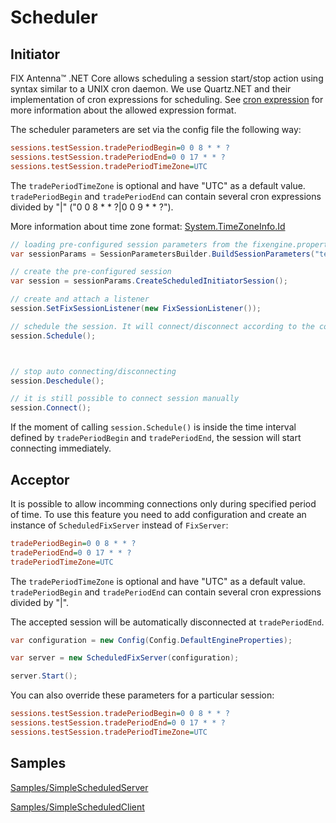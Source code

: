 # Scheduler
## Initiator
FIX Antenna™ .NET Core allows sсheduling a session start/stop action using syntax similar to a UNIX cron daemon. We use Quartz.NET and their implementation of cron expressions for scheduling. See <a href="https://www.quartz-scheduler.net/documentation/quartz-3.x/tutorial/crontrigger.html#introduction">cron expression</a>  for more information about the allowed expression format.

The scheduler parameters are set via the config file the following way:
```ini
sessions.testSession.tradePeriodBegin=0 0 8 * * ?
sessions.testSession.tradePeriodEnd=0 0 17 * * ?
sessions.testSession.tradePeriodTimeZone=UTC
```
The `tradePeriodTimeZone` is optional and have "UTC" as a default value. `tradePeriodBegin` and `tradePeriodEnd` can contain several cron expressions divided by "|" ("0 0 8 * * ?|0 0 9 * * ?").

More information about time zone format: <a href="https://docs.microsoft.com/en-us/dotnet/api/system.timezoneinfo.id?view=netstandard-2.0#System_TimeZoneInfo_Id">System.TimeZoneInfo.Id</a>

```csharp
// loading pre-configured session parameters from the fixengine.properties file
var sessionParams = SessionParametersBuilder.BuildSessionParameters("testSession");

// create the pre-configured session
var session = sessionParams.CreateScheduledInitiatorSession();

// create and attach a listener 
session.SetFixSessionListener(new FixSessionListener());

// schedule the session. It will connect/disconnect according to the configured parameters 
session.Schedule();



// stop auto connecting/disconnecting
session.Deschedule();

// it is still possible to connect session manually
session.Connect();
```

If the moment of calling `session.Schedule()` is inside the time interval defined by `tradePeriodBegin` and `tradePeriodEnd`, the session will start connecting immediately.

## Acceptor
It is possible to allow incomming connections only during specified period of time.
To use this feature you need to add configuration and create an instance of `ScheduledFixServer` instead of `FixServer`:

```ini
tradePeriodBegin=0 0 8 * * ?
tradePeriodEnd=0 0 17 * * ?
tradePeriodTimeZone=UTC
```
The `tradePeriodTimeZone` is optional and have "UTC" as a default value. `tradePeriodBegin` and `tradePeriodEnd` can contain several cron expressions divided by "|".

The accepted session will be automatically disconnected at `tradePeriodEnd`.

```csharp
var configuration = new Config(Config.DefaultEngineProperties);

var server = new ScheduledFixServer(configuration);

server.Start();
```

You can also override these parameters for a particular session:
```ini
sessions.testSession.tradePeriodBegin=0 0 8 * * ?
sessions.testSession.tradePeriodEnd=0 0 17 * * ?
sessions.testSession.tradePeriodTimeZone=UTC
```

## Samples
[Samples/SimpleScheduledServer](/Samples/SimpleScheduledServer)

[Samples/SimpleScheduledClient](/Samples/SimpleScheduledClient)